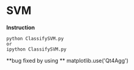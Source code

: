SVM
================

**Instruction**

	python ClassifySVM.py
	or
	ipython ClassifySVM.py

**bug fixed by using **
	matplotlib.use('Qt4Agg')